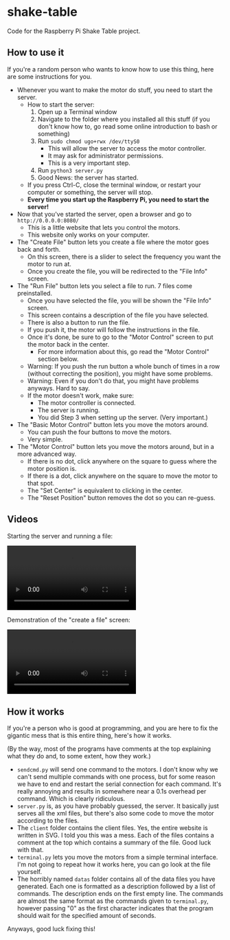 # shake-table
Code for the Raspberry Pi Shake Table project.

## How to use it

If you're a random person who wants to know how to use this thing, here are some instructions for you.

- Whenever you want to make the motor do stuff, you need to start the server.
  - How to start the server:
    1. Open up a Terminal window
	2. Navigate to the folder where you installed all this stuff
	   (if you don't know how to, go read some online introduction to bash or something)
	3. Run `sudo chmod ugo+rwx /dev/ttyS0`
	   - This will allow the server to access the motor controller.
	   - It may ask for administrator permissions.
       - This is a very important step.
	4. Run `python3 server.py`
	5. Good News: the server has started.
  - If you press Ctrl-C, close the terminal window, or restart your computer or something, the server will stop.
  - **Every time you start up the Raspberry Pi, you need to start the server!**
- Now that you've started the server, open a browser and go to `http://0.0.0.0:8080/`
  - This is a little website that lets you control the motors.
  - This website only works on your computer.
- The "Create File" button lets you create a file where the motor goes back and forth.
  - On this screen, there is a slider to select the frequency you want the motor to run at.
  - Once you create the file, you will be redirected to the "File Info" screen.
- The "Run File" button lets you select a file to run. 7 files come preinstalled.
  - Once you have selected the file, you will be shown the "File Info" screen.
  - This screen contains a description of the file you have selected.
  - There is also a button to run the file.
  - If you push it, the motor will follow the instructions in the file.
  - Once it's done, be sure to go to the "Motor Control" screen to put the motor back in the center.
    - For more information about this, go read the "Motor Control" section below.
  - Warning: If you push the run button a whole bunch of times in a row (without correcting the position), you might have some problems.
  - Warning: Even if you don't do that, you might have problems anyways. Hard to say.
  - If the motor doesn't work, make sure:
    - The motor controller is connected.
    - The server is running.
    - You did Step 3 when setting up the server. (Very important.)
- The "Basic Motor Control" button lets you move the motors around.
  - You can push the four buttons to move the motors.
  - Very simple.
- The "Motor Control" button lets you move the motors around, but in a more advanced way.
  - If there is no dot, click anywhere on the square to guess where the motor position is.
  - If there is a dot, click anywhere on the square to move the motor to that spot.
  - The "Set Center" is equivalent to clicking in the center.
  - The "Reset Position" button removes the dot so you can re-guess.

## Videos

Starting the server and running a file:

<video controls src="docs/motors-demo.mp4"></video>

Demonstration of the "create a file" screen:

<video controls src="docs/create-screen-demo.mp4"></video>

## How it works

If you're a person who is good at programming, and you are here to fix the gigantic mess that is this entire thing, here's how it works.

(By the way, most of the programs have comments at the top explaining what they do and, to some extent, how they work.)

- `sendcmd.py` will send one command to the motors. I don't know why we can't send multiple commands with one process, but for some reason we have to end and restart the serial connection for each command. It's really annoying and results in somewhere near a 0.1s overhead per command. Which is clearly ridiculous.
- `server.py` is, as you have probably guessed, the server. It basically just serves all the xml files, but there's also some code to move the motor according to the files.
- The `client` folder contains the client files. Yes, the entire website is written in SVG. I told you this was a mess. Each of the files contains a comment at the top which contains a summary of the file. Good luck with that.
- `terminal.py` lets you move the motors from a simple terminal interface. I'm not going to repeat how it works here, you can go look at the file yourself.
- The horribly named `datas` folder contains all of the data files you have generated. Each one is formatted as a description followed by a list of commands. The description ends on the first empty line. The commands are almost the same format as the commands given to `terminal.py`, however passing "0" as the first character indicates that the program should wait for the specified amount of seconds.

Anyways, good luck fixing this!
